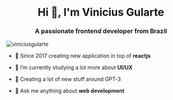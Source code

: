 <h1 align="center">Hi 👋, I'm Vinicius Gularte</h1>
<h3 align="center">A passionate frontend developer from Brazil</h3>

<p align="left"> <img src="https://komarev.com/ghpvc/?username=viniciusgularte&label=Profile%20views&color=0e75b6&style=flat" alt="viniciusgularte" /> </p>


- 🚀 Since 2017 creating new application in top of **reactjs**

- 🌱 I’m currently studying a lot more about **UI/UX**

- 📝 Creating a lot of new stuff around GPT-3

- 💬 Ask me anything about **web development**


